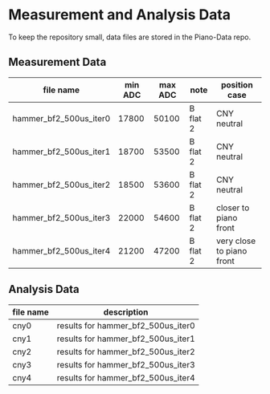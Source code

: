 # Measurement and Analysis Data

To keep the repository small, data files are stored in the Piano-Data repo.

## Measurement Data

| file name              | min ADC | max ADC | note     | position case |
|------------------------|---------|---------|----------|---------------|
| hammer_bf2_500us_iter0 | 17800   | 50100   | B flat 2 | CNY neutral   |
| hammer_bf2_500us_iter1 | 18700   | 53500   | B flat 2 | CNY neutral   |
| hammer_bf2_500us_iter2 | 18500   | 53600   | B flat 2 | CNY neutral   |
| hammer_bf2_500us_iter3 | 22000   | 54600   | B flat 2 | closer to piano front |
| hammer_bf2_500us_iter4 | 21200   | 47200   | B flat 2 | very close to piano front |

## Analysis Data

| file name | description                        |
|-----------|------------------------------------|
| cny0      | results for hammer_bf2_500us_iter0 |
| cny1      | results for hammer_bf2_500us_iter1 |
| cny2      | results for hammer_bf2_500us_iter2 |
| cny3      | results for hammer_bf2_500us_iter3 |
| cny4      | results for hammer_bf2_500us_iter4 |